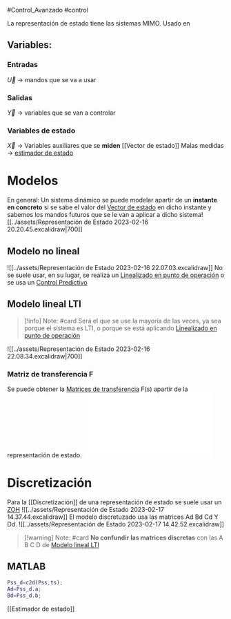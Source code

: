 #Control_Avanzado #control
 
La representación de estado tiene las sistemas MIMO.
Usado en 
## Variables:
### Entradas
$\vec{U}$ → mandos que se va a usar
### Salidas
$\vec{Y}$ → variables que se van a controlar
### Variables de estado
$\vec{X}$  → Variables auxiliares que se **miden** 
		[[Vector de estado]]
		Malas medidas -> [estimador de estado](estimador%20de%20estado.md)
# Modelos
 En general: Un sistema dinámico se puede modelar apartir de un **instante en concreto** si se sabe el valor del [Vector de estado](Vector%20de%20estado.md) en dicho instante y sabemos los mandos futuros que se le van a aplicar a dicho sistema![[../assets/Representación de Estado 2023-02-16 20.20.45.excalidraw|700]]
 

## Modelo no lineal
![[../assets/Representación de Estado 2023-02-16 22.07.03.excalidraw]]
No se suele usar, en su lugar, se realiza un [Linealizado en punto de operación](Linealizado%20en%20punto%20de%20operación.md) o se usa un [Control Predictivo](Control%20Predictivo.md)
## Modelo lineal LTI
> [!info] Note: #card
> Será el que se use la mayoría de las veces, ya sea porque el sistema es LTI, o porque se está aplicando [Linealizado en punto de operación](Linealizado%20en%20punto%20de%20operación.md)

![[../assets/Representación de Estado 2023-02-16 22.08.34.excalidraw|700]]


### Matriz de transferencia F
Se puede obtener la [Matrices de transferencia](Matrices%20de%20transferencia.md) F(s) apartir de la representación de estado. 
![Matrices de transferencia](Matrices%20de%20transferencia.md)
# Discretización
Para la [[Discretización]] de una representación de estado se suele usar un [ZOH](Zero%20order%20hold.md)
![[../assets/Representación de Estado 2023-02-17 14.37.44.excalidraw]]
El modelo discretuzado usa las matrices Ad Bd Cd Y Dd.
![[../assets/Representación de Estado 2023-02-17 14.42.52.excalidraw]]
> [!warning] Note: #card
> **No confundir las matrices discretas** con las A B C D de [Modelo lineal LTI](#Modelo%20lineal%20LTI)

## MATLAB

``` matlab
Pss_d=c2d(Pss,ts);
Ad=Pss_d.a;
Bd=Pss_d.b;
```
[[Estimador de estado]]


